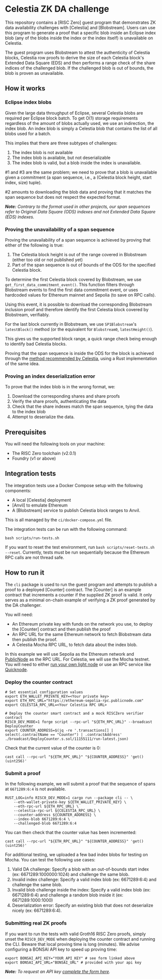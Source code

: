 # Celestia ZK DA challenge

This repository contains a [RISC Zero] guest program that demonstrates ZK data availability challenges with [Celestia]
and [Blobstream]. Users can use this program to generate a proof that a specific blob inside an Eclipse index blob
(any of the blobs inside the index or the index itself) is unavailable on Celestia.

The guest program uses Blobstream to attest the authenticity of Celestia blocks, Celestia row proofs to derive
the size of each Celestia block's Extended Data Square (EDS) and then performs a range check of the share indices
of the challenged blob. If the challenged blob is out of bounds, the blob is proven as unavailable.

## How it works

### Eclipse index blobs

Given the large data throughput of Eclipse, several Celestia blobs are required per Eclipse block batch.
To get O(1) storage requirements regardless of the amount of blobs actually used, we use an indirection, the index blob.
An index blob is simply a Celestia blob that contains the list of all blobs used for a batch.

This implies that there are three subtypes of challenges:
1. The index blob is not available
2. The index blob is available, but not deserializable
3. The index blob is valid, but a blob inside the index is unavailable.

#1 and #3 are the same problem; we need to prove that a blob is unavailable given a commitment
(a span sequence, i.e., a (Celestia block height, start index, size) tuple).

#2 amounts to downloading the blob data and proving that it matches the span sequence but does not respect
the expected format.

***Note:*** *Contrary to the format used in other projects, our span sequences refer to Original Data Square (ODS) 
indexes and not Extended Data Square (EDS) indexes.*

### Proving the unavailability of a span sequence

Proving the unavailability of a span sequence is achieved by proving that either of the following is true:

1. The Celestia block height is out of the range covered in Blobstream (either too old or not published yet)
2. Part of the span sequence is out of bounds of the ODS for the specified Celestia block.

To determine the first Celestia block covered by Blobstream, we use `get_first_data_commitment_event()`.
This function filters through Blobstream events to find the first data commitment event, or uses hardcoded
values for Ethereum mainnet and Sepolia (to save on RPC calls).

Using this event, it is possible to download the corresponding Blobstream inclusion proof and therefore identify
the first Celestia block covered by Blobstream, verifiably.

For the last block currently in Blobstream, we use `SP1Blobstream`'s `latestBlock()` method
(or the equivalent for `Blobstream0`, `latestHeight()`).

This gives us the supported block range, a quick range check being enough to identify bad Celestia blocks.

Proving that the span sequence is inside the ODS for the block is achieved through the [method recommended by Celestia](https://docs.celestia.org/how-to-guides/blobstream-rollups#sequence-of-spans-proof-details),
using a Rust implementation of the same idea.

### Proving an index deserialization error

To prove that the index blob is in the wrong format, we:

1. Download the corresponding shares and share proofs
2. Verify the share proofs, authenticating the data
3. Check that the share indexes match the span sequence, tying the data to the index blob
4. Attempt to deserialize the data.

## Prerequisites

You will need the following tools on your machine:

* The RISC Zero toolchain (v2.0.1)
* Foundry (v1 or above)

## Integration tests

The integration tests use a Docker Compose setup with the following components:
* A local [Celestia] deployment
* [Anvil] to emulate Ethereum
* A [Blobstream] service to publish Celestia block ranges to Anvil.

This is all managed by the `ci/docker-compose.yml` file.

The integration tests can be run with the following command:

```shell
bash scripts/run-tests.sh
```

If you want to reset the test environment, run `bash scripts/reset-tests.sh --reset`.
Currently, tests must be run sequentially because the Ethereum RPC calls are not thread safe.

## How to run it

The `cli` package is used to run the guest program and attempts to publish a proof to a deployed [Counter] contract.
The [Counter] is an example contract that increments a counter if the supplied ZK proof is valid. It only serves
as a minimal on-chain example of verifying a ZK proof generated by the DA challenger.

You will need:
* An Ethereum private key with funds on the network you use, to deploy the [Counter] contract and then publish the proof
* An RPC URL for the same Ethereum network to fetch Blobstream data then publish the proof.
* A Celestia Mocha RPC URL, to fetch data about the index blob.

In this example we will use Sepolia as the Ethereum network and [PublicNode](https://ethereum.publicnode.com/) as the RPC URL.
For Celestia, we will use the Mocha testnet. You will need to either [run your own light node](https://celestia.org/run-a-light-node/#start-up-a-node) or use an RPC service like
[Quicknode](https://dashboard.quicknode.com/).

### Deploy the counter contract

```shell
# Set essential configuration values
export ETH_WALLET_PRIVATE_KEY=<Your private key>
export ETH_RPC_URL="https://ethereum-sepolia-rpc.publicnode.com"
export CELESTIA_RPC_URL=<Your Celestia RPC URL>

# Deploy the counter smart contract and a mock RISCZero verifier contract
RISC0_DEV_MODE=1 forge script --rpc-url "${ETH_RPC_URL}" --broadcast DeployCounter
export COUNTER_ADDRESS=$(jq -re '.transactions[] | select(.contractName == "Counter") | .contractAddress' ./broadcast/DeployCounter.s.sol/11155111/run-latest.json)
```

Check that the current value of the counter is 0:

```shell
cast call --rpc-url "${ETH_RPC_URL}" "${COUNTER_ADDRESS}" 'get()(uint256)'
```

### Submit a proof

In the following example, we will submit a proof that the sequence of spans at `6671289:6:4` is not available.

```shell
RUST_LOG=info RISC0_DEV_MODE=1 cargo run --package cli -- \
    --eth-wallet-private-key ${ETH_WALLET_PRIVATE_KEY} \
    --eth-rpc-url ${ETH_RPC_URL} \
    --celestia-rpc-url ${CELESTIA_RPC_URL} \
    --counter-address ${COUNTER_ADDRESS} \
    --index-blob 6671289:6:4 \
    --challenged-blob 6671289:6:4
```

You can then check that the counter value has been incremented:

```shell
cast call --rpc-url "${ETH_RPC_URL}" "${COUNTER_ADDRESS}" 'get()(uint256)'
```

For additional testing, we uploaded a few bad index blobs for testing on Mocha.
You can test the following use cases:

1. Valid DA challenge: Specify a blob with an out-of-bounds start index (ex: 6671289:1000000:1024) and challenge the same blob.
2. Invalid index challenge: Specify a valid index blob (ex: 6671289:6:4) and challenge the same blob.
3. Invalid blob challenge inside the index: Specify a valid index blob (ex: 6671289:6:4) and challenge a random blob inside it (ex: 6671289:1000:1000)
4. Deserialization error: Specify an existing blob that does not deserialize nicely (ex: 6671289:6:4).

### Submitting real ZK proofs

If you want to run the tests with valid Groth16 RISC Zero proofs, simply unset the `RISC0_DEV_MODE` when deploying
the counter contract and running the CLI. Beware that local proving time is long (minutes).
We advise configuring a BONSAI API key to speed up proving time:

```
export BONSAI_API_KEY="YOUR_API_KEY" # see form linked above
export BONSAI_API_URL="BONSAI_URL" # provided with your api key
```

***Note:*** *To request an API key [complete the form here](https://bonsai.xyz/apply).*
